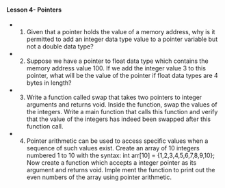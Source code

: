 #### Lesson 4- Pointers
 - 1. Given that a pointer holds the value of a memory address, why is it permitted to add an integer
 data type value to a pointer variable but not a double data type?
 - 2. Suppose we have a pointer to float data type which contains the memory address value 100.
 If we add the integer value 3 to this pointer, what will be the value of the pointer if float data
 types are 4 bytes in length?
 - 3. Write a function called swap that takes two pointers to integer arguments and returns void.
 Inside the function, swap the values of the integers. Write a main function that calls this
 function and verify that the value of the integers has indeed been swapped after this function
 call.
 - 4. Pointer arithmetic can be used to access specific values when a sequence of such values exist.
 Create an array of 10 integers numbered 1 to 10 with the syntax:
 int arr[10] = {1,2,3,4,5,6,7,8,9,10};
 Now create a function which accepts a integer pointer as its argument and returns void. Imple
ment the function to print out the even numbers of the array using pointer arithmetic.
